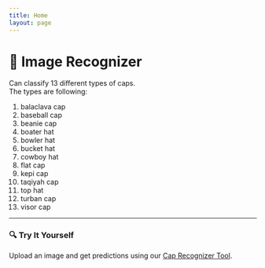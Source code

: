 ```yaml
---
title: Home
layout: page
---
```


# 🧢 Image Recognizer  
Can classify 13 different types of caps.  
The types are following:

1. balaclava cap  
2. baseball cap  
3. beanie cap  
4. boater hat  
5. bowler hat  
6. bucket hat  
7. cowboy hat  
8. flat cap  
9. kepi cap  
10. taqiyah cap  
11. top hat  
12. turban cap  
13. visor cap  

---

### 🔍 Try It Yourself  
Upload an image and get predictions using our [Cap Recognizer Tool](./cap_recognizer.html).

